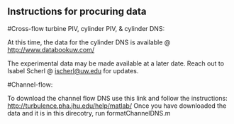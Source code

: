 ## Instructions for procuring data

#Cross-flow turbine PIV, cylinder PIV, & cylinder DNS:

At this time, the data for the cylinder DNS is available @ http://www.databookuw.com/

The experimental data may be made available at a later date. Reach out to Isabel Scherl @ ischerl@uw.edu for updates.

#Channel-flow:

To download the channel flow DNS use this link and follow the instructions:
 http://turbulence.pha.jhu.edu/help/matlab/
Once you have downloaded the data and it is in this direcotry, run formatChannelDNS.m
